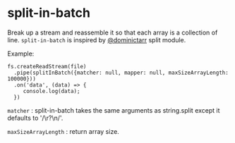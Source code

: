 # split-in-batch
Break up a stream and reassemble it so that each array is a collection of line. 
`split-in-batch` is inspired by [@dominictarr](https://github.com/dominictarr) split module.

Example:
```
fs.createReadStream(file)
  .pipe(splitInBatch({matcher: null, mapper: null, maxSizeArrayLength: 100000}))
  .on('data', (data) => {
     console.log(data);
  })
```

`matcher` : split-in-batch takes the same arguments as string.split except it defaults to '/\r?\n/'.

`maxSizeArrayLength` : return array size.